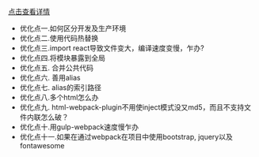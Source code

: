 [点击查看详情](http://www.cnblogs.com/laneyfu/p/6252307.html)
- 优化点一.如何区分开发及生产环境
- 优化点二.使用代码热替换
- 优化点三.import react导致文件变大，编译速度变慢，乍办?
- 优化点四.将模块暴露到全局
- 优化点五. 合并公共代码
- 优化点六. 善用alias
- 优化点七. alias的索引路径
- 优化点八.多个html怎么办
- 优化点九. html-webpack-plugin不用使inject模式没又md5，而且不支持文件内联怎么破？
- 优化点十.用gulp-webpack速度慢乍办
- 优化点十一.如果在通过webpack在项目中使用bootstrap, jquery以及fontawesome
